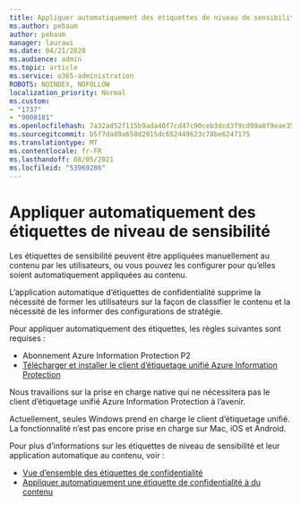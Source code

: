 ```yaml
---
title: Appliquer automatiquement des étiquettes de niveau de sensibilité
ms.author: pebaum
author: pebaum
manager: laurawi
ms.date: 04/21/2020
ms.audience: admin
ms.topic: article
ms.service: o365-administration
ROBOTS: NOINDEX, NOFOLLOW
localization_priority: Normal
ms.custom:
- "1737"
- "9000181"
ms.openlocfilehash: 7a32ad52f115b9ada40f7cd47c90ceb3dcd3f9cd99a8f9eae3514b2e45e73bb8
ms.sourcegitcommit: b5f7da89a650d2915dc652449623c78be6247175
ms.translationtype: MT
ms.contentlocale: fr-FR
ms.lasthandoff: 08/05/2021
ms.locfileid: "53969286"
---
```

# <a name="auto-apply-sensitivity-labels"></a>Appliquer automatiquement des étiquettes de niveau de sensibilité

Les étiquettes de sensibilité peuvent être appliquées manuellement au contenu par les utilisateurs, ou vous pouvez les configurer pour qu’elles soient automatiquement appliquées au contenu.

L’application automatique d’étiquettes de confidentialité supprime la nécessité de former les utilisateurs sur la façon de classifier le contenu et la nécessité de les informer des configurations de stratégie.

Pour appliquer automatiquement des étiquettes, les règles suivantes sont requises :

- Abonnement Azure Information Protection P2
- [Télécharger et installer le client d’étiquetage unifié Azure Information Protection](https://docs.microsoft.com/azure/information-protection/rms-client/install-unifiedlabelingclient-app)

Nous travaillons sur la prise en charge native qui ne nécessitera pas le client d’étiquetage unifié Azure Information Protection à l’avenir.

Actuellement, seules Windows prend en charge le client d’étiquetage unifié.  La fonctionnalité n’est pas encore prise en charge sur Mac, iOS et Android.

Pour plus d’informations sur les étiquettes de niveau de sensibilité et leur application automatique au contenu, voir :

- [Vue d’ensemble des étiquettes de confidentialité](https://docs.microsoft.com/microsoft-365/compliance/sensitivity-labels)
- [Appliquer automatiquement une étiquette de confidentialité à du contenu](https://docs.microsoft.com/microsoft-365/compliance/apply-sensitivity-label-automatically)
